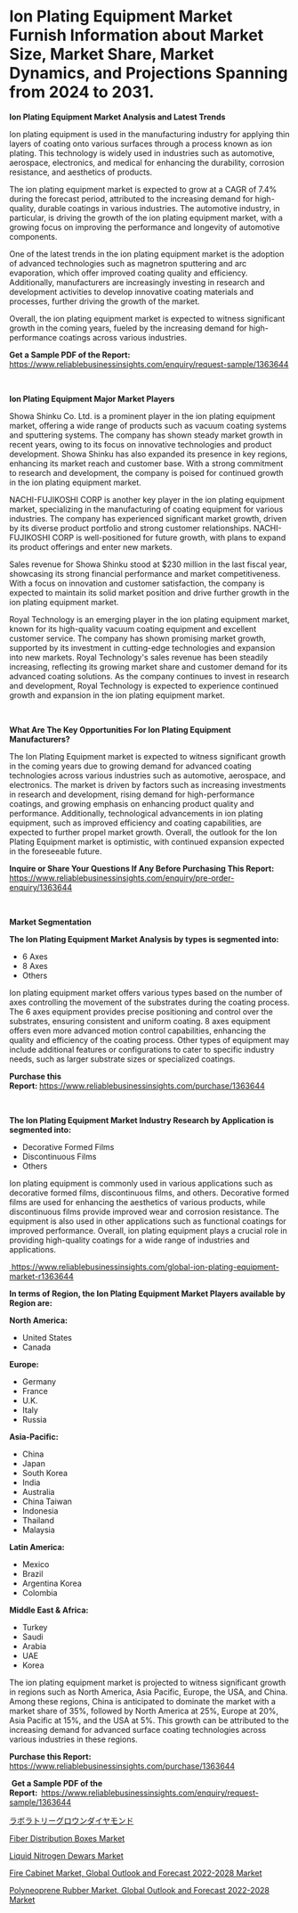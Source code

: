<p><h1>Ion Plating Equipment Market Furnish Information about Market Size, Market Share, Market Dynamics, and Projections Spanning from 2024 to 2031.</h1></p><p><strong>Ion Plating Equipment Market Analysis and Latest Trends</strong></p>
<p><p>Ion plating equipment is used in the manufacturing industry for applying thin layers of coating onto various surfaces through a process known as ion plating. This technology is widely used in industries such as automotive, aerospace, electronics, and medical for enhancing the durability, corrosion resistance, and aesthetics of products.</p><p>The ion plating equipment market is expected to grow at a CAGR of 7.4% during the forecast period, attributed to the increasing demand for high-quality, durable coatings in various industries. The automotive industry, in particular, is driving the growth of the ion plating equipment market, with a growing focus on improving the performance and longevity of automotive components.</p><p>One of the latest trends in the ion plating equipment market is the adoption of advanced technologies such as magnetron sputtering and arc evaporation, which offer improved coating quality and efficiency. Additionally, manufacturers are increasingly investing in research and development activities to develop innovative coating materials and processes, further driving the growth of the market.</p><p>Overall, the ion plating equipment market is expected to witness significant growth in the coming years, fueled by the increasing demand for high-performance coatings across various industries.</p></p>
<p><strong>Get a Sample PDF of the Report:&nbsp;</strong> <a href="https://www.reliablebusinessinsights.com/enquiry/request-sample/1363644">https://www.reliablebusinessinsights.com/enquiry/request-sample/1363644</a></p>
<p>&nbsp;</p>
<p><strong>Ion Plating Equipment Major Market Players</strong></p>
<p><p>Showa Shinku Co. Ltd. is a prominent player in the ion plating equipment market, offering a wide range of products such as vacuum coating systems and sputtering systems. The company has shown steady market growth in recent years, owing to its focus on innovative technologies and product development. Showa Shinku has also expanded its presence in key regions, enhancing its market reach and customer base. With a strong commitment to research and development, the company is poised for continued growth in the ion plating equipment market.</p><p>NACHI-FUJIKOSHI CORP is another key player in the ion plating equipment market, specializing in the manufacturing of coating equipment for various industries. The company has experienced significant market growth, driven by its diverse product portfolio and strong customer relationships. NACHI-FUJIKOSHI CORP is well-positioned for future growth, with plans to expand its product offerings and enter new markets.</p><p>Sales revenue for Showa Shinku stood at $230 million in the last fiscal year, showcasing its strong financial performance and market competitiveness. With a focus on innovation and customer satisfaction, the company is expected to maintain its solid market position and drive further growth in the ion plating equipment market.</p><p>Royal Technology is an emerging player in the ion plating equipment market, known for its high-quality vacuum coating equipment and excellent customer service. The company has shown promising market growth, supported by its investment in cutting-edge technologies and expansion into new markets. Royal Technology's sales revenue has been steadily increasing, reflecting its growing market share and customer demand for its advanced coating solutions. As the company continues to invest in research and development, Royal Technology is expected to experience continued growth and expansion in the ion plating equipment market.</p></p>
<p>&nbsp;</p>
<p><strong>What Are The Key Opportunities For Ion Plating Equipment Manufacturers?</strong></p>
<p><p>The Ion Plating Equipment market is expected to witness significant growth in the coming years due to growing demand for advanced coating technologies across various industries such as automotive, aerospace, and electronics. The market is driven by factors such as increasing investments in research and development, rising demand for high-performance coatings, and growing emphasis on enhancing product quality and performance. Additionally, technological advancements in ion plating equipment, such as improved efficiency and coating capabilities, are expected to further propel market growth. Overall, the outlook for the Ion Plating Equipment market is optimistic, with continued expansion expected in the foreseeable future.</p></p>
<p><strong>Inquire or Share Your Questions If Any Before Purchasing This Report:</strong> <a href="https://www.reliablebusinessinsights.com/enquiry/pre-order-enquiry/1363644">https://www.reliablebusinessinsights.com/enquiry/pre-order-enquiry/1363644</a></p>
<p>&nbsp;</p>
<p><strong>Market Segmentation</strong></p>
<p><strong>The Ion Plating Equipment Market Analysis by types is segmented into:</strong></p>
<p><ul><li>6 Axes</li><li>8 Axes</li><li>Others</li></ul></p>
<p><p>Ion plating equipment market offers various types based on the number of axes controlling the movement of the substrates during the coating process. The 6 axes equipment provides precise positioning and control over the substrates, ensuring consistent and uniform coating. 8 axes equipment offers even more advanced motion control capabilities, enhancing the quality and efficiency of the coating process. Other types of equipment may include additional features or configurations to cater to specific industry needs, such as larger substrate sizes or specialized coatings.</p></p>
<p><strong>Purchase this Report:&nbsp;</strong><a href="https://www.reliablebusinessinsights.com/purchase/1363644">https://www.reliablebusinessinsights.com/purchase/1363644</a></p>
<p>&nbsp;</p>
<p><strong>The Ion Plating Equipment Market Industry Research by Application is segmented into:</strong></p>
<p><ul><li>Decorative Formed Films</li><li>Discontinuous Films</li><li>Others</li></ul></p>
<p><p>Ion plating equipment is commonly used in various applications such as decorative formed films, discontinuous films, and others. Decorative formed films are used for enhancing the aesthetics of various products, while discontinuous films provide improved wear and corrosion resistance. The equipment is also used in other applications such as functional coatings for improved performance. Overall, ion plating equipment plays a crucial role in providing high-quality coatings for a wide range of industries and applications.</p></p>
<p><a href="https://www.reliablebusinessinsights.com/global-ion-plating-equipment-market-r1363644">&nbsp;https://www.reliablebusinessinsights.com/global-ion-plating-equipment-market-r1363644</a></p>
<p><strong>In terms of Region, the Ion Plating Equipment Market Players available by Region are:</strong></p>
<p>
    <p> <strong> North America: </strong>
        <ul>
            <li>United States</li>
            <li>Canada</li>
        </ul>
        </p> 
    <p> <strong> Europe: </strong>
        <ul>
            <li>Germany</li>
            <li>France</li>
            <li>U.K.</li>
            <li>Italy</li>
            <li>Russia</li>
        </ul>
        </p> 
    <p> <strong> Asia-Pacific: </strong>
        <ul>
            <li>China</li>
            <li>Japan</li>
            <li>South Korea</li>
            <li>India</li>
            <li>Australia</li>
            <li>China Taiwan</li>
            <li>Indonesia</li>
            <li>Thailand</li>
            <li>Malaysia</li>
        </ul>
        </p> 
    <p> <strong> Latin America: </strong>
        <ul>
            <li>Mexico</li>
            <li>Brazil</li>
            <li>Argentina Korea</li>
            <li>Colombia</li>
        </ul>
        </p> 
    <p> <strong> Middle East & Africa: </strong>
        <ul>
            <li>Turkey</li>
            <li>Saudi</li>
            <li>Arabia</li>
            <li>UAE</li>
            <li>Korea</li>
        </ul>
    </p>
    </p>
<p><p>The ion plating equipment market is projected to witness significant growth in regions such as North America, Asia Pacific, Europe, the USA, and China. Among these regions, China is anticipated to dominate the market with a market share of 35%, followed by North America at 25%, Europe at 20%, Asia Pacific at 15%, and the USA at 5%. This growth can be attributed to the increasing demand for advanced surface coating technologies across various industries in these regions.</p></p>
<p><strong>Purchase this Report: </strong><a href="https://www.reliablebusinessinsights.com/purchase/1363644">https://www.reliablebusinessinsights.com/purchase/1363644</a></p>
<p>&nbsp;<strong>Get a Sample PDF of the Report:&nbsp;&nbsp;</strong><a href="https://www.reliablebusinessinsights.com/enquiry/request-sample/1363644">https://www.reliablebusinessinsights.com/enquiry/request-sample/1363644</a></p>
<p><strong></strong></p>
<p><p><a href="https://github.com/roulaayoub-saad/Market-Research-Report-List-2/blob/main/8915793164174.md">ラボラトリーグロウンダイヤモンド</a></p><p><a href="https://github.com/zolotuy145/Market-Research-Report-List-1/blob/main/fiber-distribution-boxes-market.md">Fiber Distribution Boxes Market</a></p><p><a href="https://github.com/Hunterico88/Market-Research-Report-List-1/blob/main/liquid-nitrogen-dewars-market.md">Liquid Nitrogen Dewars Market</a></p><p><a href="https://www.linkedin.com/pulse/fire-cabinet-market-global-outlook-forecast-2022-2028-share-l1hzf?trackingId=o2MiUUAoQNCClame%2Bo6MkA%3D%3D">Fire Cabinet Market, Global Outlook and Forecast 2022-2028 Market</a></p><p><a href="https://www.linkedin.com/pulse/global-polyneoprene-rubber-market-outlook-forecast-2022-2028-sp6jf?trackingId=orpwOSW%2FD5jem7nCI3Batg%3D%3D">Polyneoprene Rubber Market, Global Outlook and Forecast 2022-2028 Market</a></p></p>